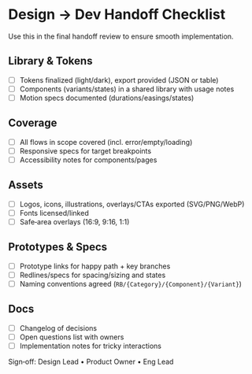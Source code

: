 # Design → Dev Handoff Checklist

Use this in the final handoff review to ensure smooth implementation.

## Library & Tokens
- [ ] Tokens finalized (light/dark), export provided (JSON or table)
- [ ] Components (variants/states) in a shared library with usage notes
- [ ] Motion specs documented (durations/easings/states)

## Coverage
- [ ] All flows in scope covered (incl. error/empty/loading)
- [ ] Responsive specs for target breakpoints
- [ ] Accessibility notes for components/pages

## Assets
- [ ] Logos, icons, illustrations, overlays/CTAs exported (SVG/PNG/WebP)
- [ ] Fonts licensed/linked
- [ ] Safe‑area overlays (16:9, 9:16, 1:1)

## Prototypes & Specs
- [ ] Prototype links for happy path + key branches
- [ ] Redlines/specs for spacing/sizing and states
- [ ] Naming conventions agreed (`RB/{Category}/{Component}/{Variant}`)

## Docs
- [ ] Changelog of decisions
- [ ] Open questions list with owners
- [ ] Implementation notes for tricky interactions

Sign‑off: Design Lead • Product Owner • Eng Lead
